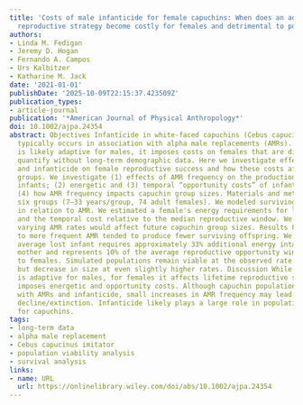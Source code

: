 ```yaml
---
title: 'Costs of male infanticide for female capuchins: When does an adaptive male
  reproductive strategy become costly for females and detrimental to population viability?'
authors:
- Linda M. Fedigan
- Jeremy D. Hogan
- Fernando A. Campos
- Urs Kalbitzer
- Katharine M. Jack
date: '2021-01-01'
publishDate: '2025-10-09T22:15:37.423509Z'
publication_types:
- article-journal
publication: '*American Journal of Physical Anthropology*'
doi: 10.1002/ajpa.24354
abstract: Objectives Infanticide in white-faced capuchins (Cebus capucinus imitator)
  typically occurs in association with alpha male replacements (AMRs). Although infanticide
  is likely adaptive for males, it imposes costs on females that are difficult to
  quantify without long-term demographic data. Here we investigate effects of AMRs
  and infanticide on female reproductive success and how these costs affect capuchin
  groups. We investigate (1) effects of AMR frequency on the production of surviving
  infants; (2) energetic and (3) temporal “opportunity costs” of infant loss; and
  (4) how AMR frequency impacts capuchin group sizes. Materials and methods We censused
  six groups (7–33 years/group, 74 adult females). We modeled surviving infant production
  in relation to AMR. We estimated a female's energy requirements for lost infants
  and the temporal cost relative to the median reproductive window. We simulated how
  varying AMR rates would affect future capuchin group sizes. Results Females exposed
  to more frequent AMR tended to produce fewer surviving offspring. We estimate the
  average lost infant requires approximately 33% additional energy intake for its
  mother and represents 10% of the average reproductive opportunity window available
  to females. Simulated populations remain viable at the observed rate of AMR occurrence
  but decrease in size at even slightly higher rates. Discussion While infanticide
  is adaptive for males, for females it affects lifetime reproductive success and
  imposes energetic and opportunity costs. Although capuchin populations have evolved
  with AMRs and infanticide, small increases in AMR frequency may lead to population
  decline/extinction. Infanticide likely plays a large role in population maintenance
  for capuchins.
tags:
- long-term data
- alpha male replacement
- Cebus capucinus imitator
- population viability analysis
- survival analysis
links:
- name: URL
  url: https://onlinelibrary.wiley.com/doi/abs/10.1002/ajpa.24354
---
```

